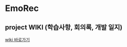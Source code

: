 # EmoRec
   
## project WIKI (학습사항, 회의록, 개발 일지)
   
[wiki 바로가기](https://github.com/hasen-sprung/iOS-EmoRec/wiki)
